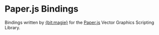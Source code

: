 # Paper.js Bindings

Bindings written by [{bit:magie}](https://bitmagie.de) for the [Paper.js](https://github.com/paperjs/paper.js) Vector Graphics Scripting Library.